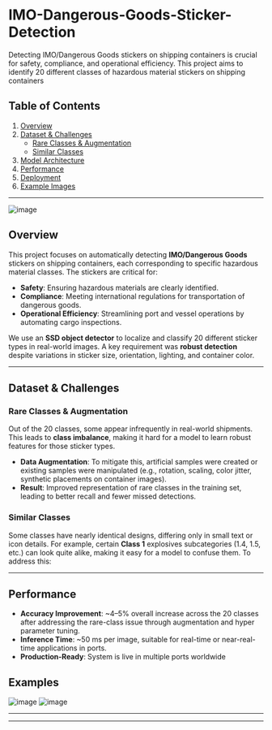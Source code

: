 # IMO-Dangerous-Goods-Sticker-Detection
Detecting IMO/Dangerous Goods stickers on shipping containers is crucial for safety, compliance, and operational efficiency. This project aims to identify 20 different classes of hazardous material stickers on shipping containers

## Table of Contents
1. [Overview](#overview)  
2. [Dataset & Challenges](#dataset--challenges)  
   - [Rare Classes & Augmentation](#rare-classes--augmentation)  
   - [Similar Classes](#similar-classes)  
3. [Model Architecture](#model-architecture)  
4. [Performance](#performance)  
5. [Deployment](#deployment)  
6. [Example Images](#example-images)

---

![image](https://github.com/user-attachments/assets/4a107f22-1243-4d14-9026-b0ff67e93afe)

## Overview
This project focuses on automatically detecting **IMO/Dangerous Goods** stickers on shipping containers, each corresponding to specific hazardous material classes. The stickers are critical for:
- **Safety**: Ensuring hazardous materials are clearly identified.  
- **Compliance**: Meeting international regulations for transportation of dangerous goods.  
- **Operational Efficiency**: Streamlining port and vessel operations by automating cargo inspections.

We use an **SSD object detector** to localize and classify 20 different sticker types in real-world images. A key requirement was **robust detection** despite variations in sticker size, orientation, lighting, and container color.

---

## Dataset & Challenges

### Rare Classes & Augmentation
Out of the 20 classes, some appear infrequently in real-world shipments. This leads to **class imbalance**, making it hard for a model to learn robust features for those sticker types.  
- **Data Augmentation**: To mitigate this, artificial samples were created or existing samples were manipulated (e.g., rotation, scaling, color jitter, synthetic placements on container images).  
- **Result**: Improved representation of rare classes in the training set, leading to better recall and fewer missed detections.

### Similar Classes
Some classes have nearly identical designs, differing only in small text or icon details. For example, certain **Class 1** explosives subcategories (1.4, 1.5, etc.) can look quite alike, making it easy for a model to confuse them. To address this:


---

## Performance
- **Accuracy Improvement**: ~4–5% overall increase across the 20 classes after addressing the rare-class issue through augmentation and hyper parameter tuning.  
- **Inference Time**: ~50 ms per image, suitable for real-time or near-real-time applications in ports.  
- **Production-Ready**: System is live in multiple ports worldwide

## Examples

![image](https://github.com/user-attachments/assets/1859c6a7-7ca0-4a58-8c0e-c7969a214d20)
![image](https://github.com/user-attachments/assets/b31e0c59-08dc-4034-b3ab-8d82d208f2b0)

---

---
